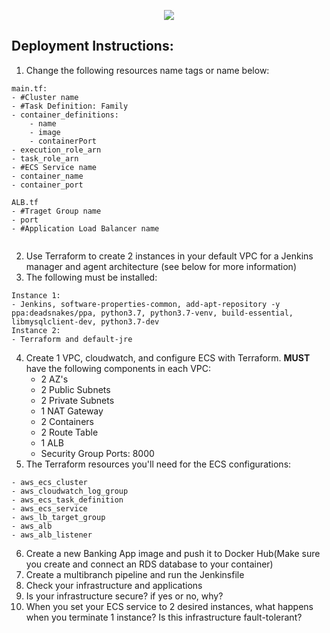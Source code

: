 <p align="center">
<img src="https://github.com/kura-labs-org/kuralabs_deployment_1/blob/main/Kuralogo.png">
</p>

## Deployment Instructions:
1. Change the following resources name tags or name below:
```
main.tf:
- #Cluster name
- #Task Definition: Family
- container_definitions:
    - name
    - image
    - containerPort
- execution_role_arn
- task_role_arn
- #ECS Service name
- container_name
- container_port

ALB.tf
- #Traget Group name
- port
- #Application Load Balancer name


```
2.  Use Terraform to create 2 instances in your default VPC for a Jenkins manager and agent architecture (see below for more information)
3. The following must be installed:
```
Instance 1:
- Jenkins, software-properties-common, add-apt-repository -y ppa:deadsnakes/ppa, python3.7, python3.7-venv, build-essential, libmysqlclient-dev, python3.7-dev
Instance 2:
- Terraform and default-jre
```
4. Create 1 VPC, cloudwatch, and configure ECS with Terraform. **MUST** have the following components in each VPC:
    - 2 AZ's
    - 2 Public Subnets
    - 2 Private Subnets
    - 1 NAT Gateway
    - 2 Containers
    - 2 Route Table
    - 1 ALB
    - Security Group Ports: 8000      
5. The Terraform resources you'll need for the ECS configurations:
```
- aws_ecs_cluster
- aws_cloudwatch_log_group
- aws_ecs_task_definition
- aws_ecs_service
- aws_lb_target_group
- aws_alb
- aws_alb_listener
```
6. Create a new Banking App image and push it to Docker Hub(Make sure you create and connect an RDS database to your container)  
7. Create a multibranch pipeline and run the Jenkinsfile 
8. Check your infrastructure and applications
9. Is your infrastructure secure? if yes or no, why? 
10. When you set your ECS service to 2 desired instances, what happens when you terminate 1 instance? Is this infrastructure fault-tolerant?  

